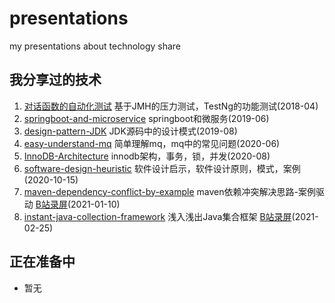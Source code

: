 # presentations
my  presentations about technology share

## 我分享过的技术
1. [对话函数的自动化测试](https://github.com/xiaozhiliaoo/animal-shark) 基于JMH的压力测试，TestNg的功能测试(2018-04)
2. [springboot-and-microservice](springboot-and-microservice.pptx) springboot和微服务(2019-06)
3. [design-pattern-JDK](design-pattern-JDK.pptx) JDK源码中的设计模式(2019-08)
4. [easy-understand-mq](easy-understand-mq.pptx) 简单理解mq，mq中的常见问题(2020-06)
5. [InnoDB-Architecture](InnoDB-Architecture.pptx) innodb架构，事务，锁，并发(2020-08)
6. [software-design-heuristic](software-design-heuristic.pptx) 软件设计启示，软件设计原则，模式，案例(2020-10-15)
7. [maven-dependency-conflict-by-example](maven-dependency-conflict-by-example.pptx) maven依赖冲突解决思路-案例驱动  [B站录屏](https://www.bilibili.com/video/BV1Uy4y127xE)(2021-01-10)
8. [instant-java-collection-framework](instant-jcf.pptx)  浅入浅出Java集合框架 [B站录屏](https://www.bilibili.com/video/BV18A411M7uM)(2021-02-25)


## 正在准备中
- 暂无

